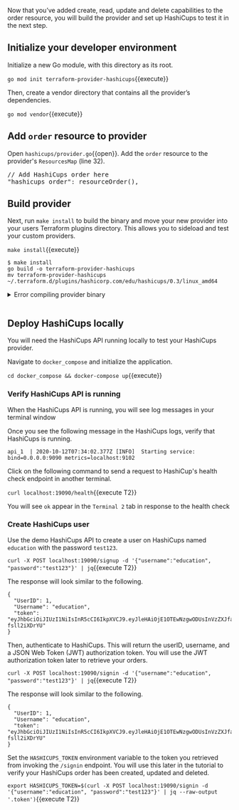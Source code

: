 Now that you’ve added create, read, update and delete capabilities to the order resource, you will build the provider and set up HashiCups to test it in the next step.

## Initialize your developer environment 

Initialize a new Go module, with this directory as its root.

`go mod init terraform-provider-hashicups`{{execute}}

Then, create a vendor directory that contains all the provider’s dependencies.

`go mod vendor`{{execute}}

## Add `order` resource to provider

Open `hashicups/provider.go`{{open}}.  Add the `order` resource to the provider's `ResourcesMap` (line 32).

<pre class="file" data-filename="hashicups/provider.go" data-target="insert" data-marker="// Add HashiCups order here">
// Add HashiCups order here
"hashicups_order": resourceOrder(),
</pre>

## Build provider

Next, run `make install` to build the binary and move your new provider into your users Terraform plugins directory. This allows you to sideload and test your custom providers.

`make install`{{execute}}

```
$ make install
go build -o terraform-provider-hashicups
mv terraform-provider-hashicups ~/.terraform.d/plugins/hashicorp.com/edu/hashicups/0.3/linux_amd64
```

<details style="padding-bottom: 1em;">
<summary>Error compiling provider binary</summary>
<br/>

If you get the following error: `hashicups/resource_order.go:104:10: undefined: strconv`, you need to add `"strconv"` to the top of your import statement in `hashicups/resource_order.go`{{open}}.

```
import (
  "context"
+ "strconv"

  hc "github.com/hashicorp-demoapp/hashicups-client-go"
  "github.com/hashicorp/terraform-plugin-sdk/v2/diag"
  "github.com/hashicorp/terraform-plugin-sdk/v2/helper/schema"
)
```

</details>

## Deploy HashiCups locally

You will need the HashiCups API running locally to test your HashiCups provider.

Navigate to `docker_compose` and initialize the application.

`cd docker_compose && docker-compose up`{{execute}}

### Verify HashiCups API is running

When the HashiCups API is running, you will see log messages in your terminal window

Once you see the following message in the HashiCups logs, verify that HashiCups is running.

```
api_1  | 2020-10-12T07:34:02.377Z [INFO]  Starting service: bind=0.0.0.0:9090 metrics=localhost:9102
```

Click on the following command to send a request to HashiCup's health check endpoint in another terminal.

`curl localhost:19090/health`{{execute T2}} 

You will see `ok` appear in the `Terminal 2` tab in response to the health check

### Create HashiCups user

Use the demo HashiCups API to create a user on HashiCups named `education` with the password `test123`.

`curl -X POST localhost:19090/signup -d '{"username":"education", "password":"test123"}' | jq`{{execute T2}}

The response will look similar to the following.

```
{
  "UserID": 1,
  "Username": "education",
  "token": "eyJhbGciOiJIUzI1NiIsInR5cCI6IkpXVCJ9.eyJleHAiOjE1OTEwNzgwODUsInVzZXJfaWQiOjIsInVzZXJuYW1lIjoiZWR1Y2F0aW9uIn0.CguceCNILKdjOQ7Gx0u4UAMlOTaH3Dw-fsll2iXDrYU"
}
```


Then, authenticate to HashiCups. This will return the userID, username, and a JSON Web Token (JWT) authorization token. You will use the JWT authorization token later to retrieve your orders.

`curl -X POST localhost:19090/signin -d '{"username":"education", "password":"test123"}' | jq`{{execute T2}}

The response will look similar to the following.

```
{
  "UserID": 1,
  "Username": "education",
  "token": "eyJhbGciOiJIUzI1NiIsInR5cCI6IkpXVCJ9.eyJleHAiOjE1OTEwNzgwODUsInVzZXJfaWQiOjIsInVzZXJuYW1lIjoiZWR1Y2F0aW9uIn0.CguceCNILKdjOQ7Gx0u4UAMlOTaH3Dw-fsll2iXDrYU"
}
```

Set the `HASHICUPS_TOKEN` environment variable to the token you retrieved from invoking the `/signin` endpoint. You will use this later in the tutorial to verify your HashiCups order has been created, updated and deleted.

`export HASHICUPS_TOKEN=$(curl -X POST localhost:19090/signin -d '{"username":"education", "password":"test123"}' | jq --raw-output '.token')`{{execute T2}}
